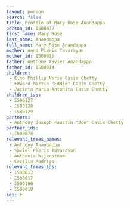 ```yaml
---
layout: person
search: false
title: Profile of Mary Rose Anandappa
person_id: I500077
first_name: Mary Rose
last_name: Anandappa
full_name: Mary Rose Anandappa
mother: Anna Pieris Tavarayan
mother_id: I500016
father: Anthony Xavier Anandappa
father_id: I500014
children:
 - Elmo Phillip Nerie Casie Chetty
 - Edward Martin "Eddie" Casie Chetty
 - Jacinta Maria Antonita Casie Chetty
children_ids:
 - I500127
 - I500128
 - I500129
partners:
 - Anthony Joseph Faustin "Joe" Casie Chetty
partner_ids:
 - I500078
relevant_trees_names:
 - Anthony Anandappa
 - Saviel Pieris Tavarayan
 - Anthonia Wijeratnam
 - Cecilia Rodrigo
relevant_trees_ids:
 - I500013
 - I500017
 - I500100
 - I500018
sex: F
---
```


